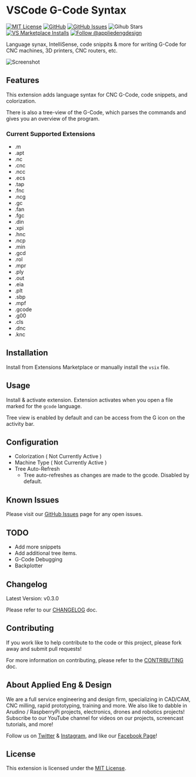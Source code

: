 # VSCode G-Code Syntax

[![MIT License](https://badgen.net/badge/license/MIT)](https://opensource.org/licenses/MIT)
[![GitHub](https://badgen.net/github/release/appliedengdesign/vscode-gcode-syntax)](https://github.com/appliedengdesign/vscode-gcode-syntax)
[![GitHub Issues](https://badgen.net/github/open-issues/appliedengdesign/vscode-gcode-syntax)](https://github.com/appliedengdesign/vscode-gcode-syntax/issues)
![Gihub Stars](https://badgen.net/github/stars/appliedengdesign/vscode-gcode-syntax)
[![VS Marketplace Installs](https://badgen.net/vs-marketplace/i/appliedengdesign.vscode-gcode-syntax)](https://marketplace.visualstudio.com/items?itemName=appliedengdesign.vscode-gcode-syntax)
[![Follow @appliedengdesign](https://badgen.net/twitter/follow/appliedengdes)](https://twitter.com/appliedengdes)

Language synax, IntelliSense, code snippits & more for writing G-Code for CNC machines, 3D printers, CNC routers, etc.

![Screenshot](https://raw.githubusercontent.com/appliedengdesign/vscode-gcode-syntax/master/images/screenshot.png)

## Features

This extension adds language syntax for CNC G-Code, code snippets, and colorization.

There is also a tree-view of the G-Code, which parses the commands and gives you an overview of the program.

### Current Supported Extensions

- .m
- .apt
- .nc
- .cnc
- .ncc
- .ecs
- .tap
- .fnc
- .ncg
- .gc
- .fan
- .fgc
- .din
- .xpi
- .hnc
- .ncp
- .min
- .gcd
- .rol
- .mpr
- .ply
- .out
- .eia
- .plt
- .sbp
- .mpf
- .gcode
- .g00
- .cls
- .dnc
- .knc

## Installation

Install from Extensions Marketplace or manually install the `vsix` file.

## Usage

Install & activate extension. Extension activates when you open a file marked for the `gcode` language.

Tree view is enabled by default and can be access from the G icon on the activity bar.

## Configuration

- Colorization ( Not Currently Active )
- Machine Type ( Not Currently Active )
- Tree Auto-Refresh
  - Tree auto-refreshes as changes are made to the gcode. Disabled by default.

## Known Issues

Please visit our [GitHub Issues](https://github.com/appliedengdesign/vscode-gcode-syntax/issues) page for any open issues.

## TODO

- Add more snippets
- Add additional tree items.
- G-Code Debugging
- Backplotter

## Changelog

Latest Version: v0.3.0

Please refer to our [CHANGELOG](https://github.com/appliedengdesign/vscode-gcode-syntax/blob/master/CHANGELOG.md) doc.

## Contributing

If you work like to help contribute to the code or this project, please fork away and submit pull requests!

For more information on contributing, please refer to the [CONTRIBUTING](https://github.com/appliedengdesign/vscode-gcode-syntax/blob/master/CONTRIBUTING.md) doc.

## About Applied Eng & Design

We are a full service engineering and design firm, specializing in CAD/CAM, CNC milling, rapid prototyping, training and more.  We also like to dabble in Arudino / RaspberryPi projects, electronics, drones and robotics projects! Subscribe to our YouTube channel for videos on our projects, screencast tutorials, and more!

Follow us on [Twitter](https://twitter.com/appliedengdes) & [Instagram](https://instagram.com/appliedengdes), and like our [Facebook Page](https://facebook.com/appliedengdesign)!

## License

This extension is licensed under the [MIT License](https://opensource.org/licenses/MIT).
